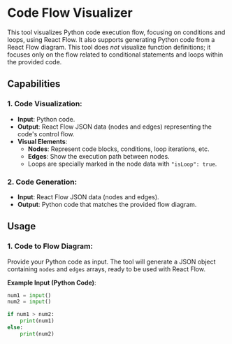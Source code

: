 # Code Flow Visualizer

This tool visualizes Python code execution flow, focusing on conditions and loops, using React Flow. It also supports generating Python code from a React Flow diagram. This tool does _not_ visualize function definitions; it focuses only on the flow related to conditional statements and loops within the provided code.

## Capabilities

### 1. Code Visualization:
- **Input**: Python code.
- **Output**: React Flow JSON data (nodes and edges) representing the code's control flow.
- **Visual Elements**:
  - **Nodes**: Represent code blocks, conditions, loop iterations, etc.
  - **Edges**: Show the execution path between nodes.
  - Loops are specially marked in the node data with `"isLoop": true`.

### 2. Code Generation:
- **Input**: React Flow JSON data (nodes and edges).
- **Output**: Python code that matches the provided flow diagram.

## Usage

### 1. Code to Flow Diagram:
Provide your Python code as input. The tool will generate a JSON object containing `nodes` and `edges` arrays, ready to be used with React Flow.

**Example Input (Python Code)**:
```python
num1 = input()
num2 = input()

if num1 > num2:
    print(num1)
else:
    print(num2)

